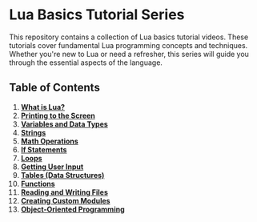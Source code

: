 # Lua Basics Tutorial Series

This repository contains a collection of Lua basics tutorial videos. These tutorials cover fundamental Lua programming concepts and techniques. Whether you're new to Lua or need a refresher, this series will guide you through the essential aspects of the language.

## Table of Contents

1. **[What is Lua?](#what-is-lua)**
2. **[Printing to the Screen](#printing-to-the-screen)**
3. **[Variables and Data Types](#variables-and-data-types)**
4. **[Strings](#strings)**
5. **[Math Operations](#math-operations)**
6. **[If Statements](#if-statements)**
7. **[Loops](#loops)**
8. **[Getting User Input](#getting-user-input)**
9. **[Tables (Data Structures)](#tables-data-structures)**
10. **[Functions](#functions)**
11. **[Reading and Writing Files](#reading-and-writing-files)**
12. **[Creating Custom Modules](#creating-custom-modules)**
13. **[Object-Oriented Programming](#object-oriented-programming)**
